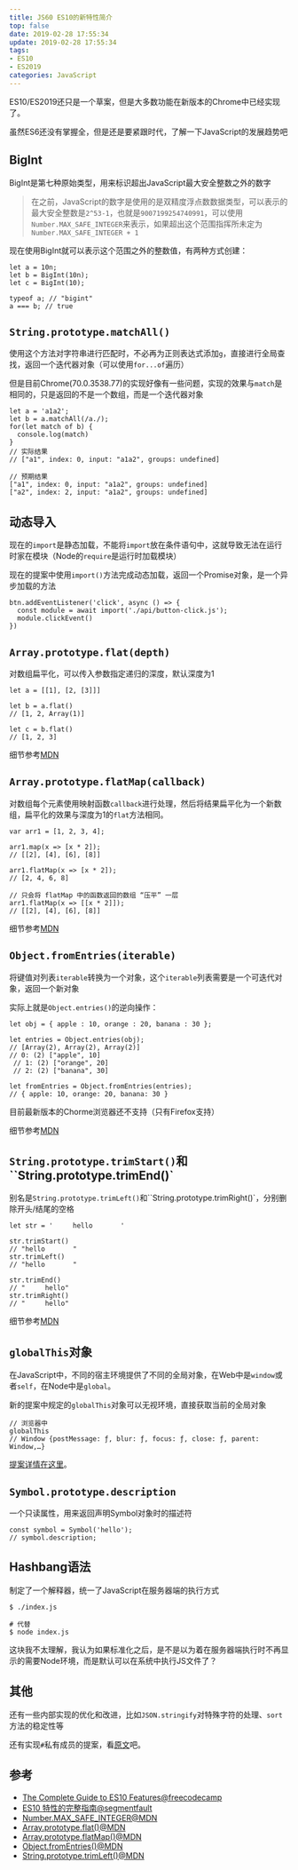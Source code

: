 ```yaml
---
title: JS60 ES10的新特性简介
top: false
date: 2019-02-28 17:55:34
update: 2019-02-28 17:55:34
tags:
- ES10
- ES2019
categories: JavaScript
---
```


ES10/ES2019还只是一个草案，但是大多数功能在新版本的Chrome中已经实现了。

虽然ES6还没有掌握全，但是还是要紧跟时代，了解一下JavaScript的发展趋势吧
<!-- more -->

## BigInt

BigInt是第七种原始类型，用来标识超出JavaScript最大安全整数之外的数字

> 在之前，JavaScript的数字是使用的是双精度浮点数数据类型，可以表示的最大安全整数是`2^53-1`，也就是`9007199254740991`，可以使用`Number.MAX_SAFE_INTEGER`来表示，如果超出这个范围指挥所未定为`Number.MAX_SAFE_INTEGER + 1`

现在使用BigInt就可以表示这个范围之外的整数值，有两种方式创建：

```JS
let a = 10n;
let b = BigInt(10n);
let c = BigInt(10);

typeof a; // "bigint"
a === b; // true
```
## `String.prototype.matchAll()`

使用这个方法对字符串进行匹配时，不必再为正则表达式添加`g`，直接进行全局查找，返回一个迭代器对象（可以使用`for...of`遍历）

但是目前Chrome(70.0.3538.77)的实现好像有一些问题，实现的效果与`match`是相同的，只是返回的不是一个数组，而是一个迭代器对象

```JS
let a = 'a1a2';
let b = a.matchAll(/a./);
for(let match of b) {
  console.log(match)
}
// 实际结果
// ["a1", index: 0, input: "a1a2", groups: undefined]

// 预期结果
["a1", index: 0, input: "a1a2", groups: undefined]
["a2", index: 2, input: "a1a2", groups: undefined]
```
## 动态导入

现在的`import`是静态加载，不能将`import`放在条件语句中，这就导致无法在运行时家在模块（Node的`require`是运行时加载模块）

现在的提案中使用`import()`方法完成动态加载，返回一个Promise对象，是一个异步加载的方法

```JS
btn.addEventListener('click', async () => {
  const module = await import('./api/button-click.js');
  module.clickEvent()
})
```

## `Array.prototype.flat(depth)`

对数组扁平化，可以传入参数指定递归的深度，默认深度为1

```JS
let a = [[1], [2, [3]]]

let b = a.flat()
// [1, 2, Array(1)]

let c = b.flat()
// [1, 2, 3]
```

细节参考[MDN](https://developer.mozilla.org/zh-CN/docs/Web/JavaScript/Reference/Global_Objects/Array/flat)

## `Array.prototype.flatMap(callback)`

对数组每个元素使用映射函数`callback`进行处理，然后将结果扁平化为一个新数组，扁平化的效果与深度为1的`flat`方法相同。

```JS
var arr1 = [1, 2, 3, 4];

arr1.map(x => [x * 2]); 
// [[2], [4], [6], [8]]

arr1.flatMap(x => [x * 2]);
// [2, 4, 6, 8]

// 只会将 flatMap 中的函数返回的数组 “压平” 一层
arr1.flatMap(x => [[x * 2]]);
// [[2], [4], [6], [8]]
```

细节参考[MDN](https://developer.mozilla.org/zh-CN/docs/Web/JavaScript/Reference/Global_Objects/Array/flatMap#%E8%AF%AD%E6%B3%95)

## `Object.fromEntries(iterable)`

将键值对列表`iterable`转换为一个对象，这个`iterable`列表需要是一个可迭代对象，返回一个新对象

实际上就是`Object.entries()`的逆向操作：

```JS
let obj = { apple : 10, orange : 20, banana : 30 };

let entries = Object.entries(obj);
// [Array(2), Array(2), Array(2)]
// 0: (2) ["apple", 10]
 // 1: (2) ["orange", 20]
 // 2: (2) ["banana", 30]
 
let fromEntries = Object.fromEntries(entries);
// { apple: 10, orange: 20, banana: 30 }
```

目前最新版本的Chorme浏览器还不支持（只有Firefox支持）

细节参考[MDN](https://developer.mozilla.org/zh-CN/docs/Web/JavaScript/Reference/Global_Objects/Object/fromEntries)

## `String.prototype.trimStart()`和``String.prototype.trimEnd()`

别名是`String.prototype.trimLeft()`和``String.prototype.trimRight()`，分别删除开头/结尾的空格

```JS
let str = '     hello       '

str.trimStart()
// "hello       "
str.trimLeft()
// "hello       "

str.trimEnd()
// "     hello"
str.trimRight()
// "     hello"
```

细节参考[MDN](https://developer.mozilla.org/zh-CN/docs/Web/JavaScript/Reference/Global_Objects/String/TrimLeft)

## `globalThis`对象

在JavaScript中，不同的宿主环境提供了不同的全局对象，在Web中是`window`或者`self`，在Node中是`global`。

新的提案中规定的`globalThis`对象可以无视环境，直接获取当前的全局对象

```JS
// 浏览器中
globalThis
// Window {postMessage: ƒ, blur: ƒ, focus: ƒ, close: ƒ, parent: Window,…}
```

[提案详情在这里](https://github.com/tc39/proposal-global/blob/master/spec.md)。

## `Symbol.prototype.description`

一个只读属性，用来返回声明Symbol对象时的描述符

```JS
const symbol = Symbol('hello');
// symbol.description;
```

## Hashbang语法

制定了一个解释器，统一了JavaScript在服务器端的执行方式

```
$ ./index.js

# 代替
$ node index.js
```

这块我不太理解，我认为如果标准化之后，是不是以为着在服务器端执行时不再显示的需要Node环境，而是默认可以在系统中执行JS文件了？


## 其他

还有一些内部实现的优化和改进，比如`JSON.stringify`对特殊字符的处理、`sort`方法的稳定性等

还有实现`#`私有成员的提案，看[原文](https://medium.freecodecamp.org/the-complete-guide-to-es10-features-5fd0feb9513a)吧。


## 参考

- [The Complete Guide to ES10 Features@freecodecamp](https://medium.freecodecamp.org/the-complete-guide-to-es10-features-5fd0feb9513a)
- [ES10 特性的完整指南@segmentfault](https://segmentfault.com/a/1190000018311280)
- [Number.MAX_SAFE_INTEGER@MDN](https://developer.mozilla.org/zh-CN/docs/Web/JavaScript/Reference/Global_Objects/Number/MAX_SAFE_INTEGER)
- [Array.prototype.flat()@MDN](https://developer.mozilla.org/zh-CN/docs/Web/JavaScript/Reference/Global_Objects/Array/flat)
- [Array.prototype.flatMap()@MDN](https://developer.mozilla.org/zh-CN/docs/Web/JavaScript/Reference/Global_Objects/Array/flatMap#%E8%AF%AD%E6%B3%95)
- [Object.fromEntries()@MDN](https://developer.mozilla.org/zh-CN/docs/Web/JavaScript/Reference/Global_Objects/Object/fromEntries)
- [String.prototype.trimLeft()@MDN](https://developer.mozilla.org/zh-CN/docs/Web/JavaScript/Reference/Global_Objects/String/TrimLeft)
